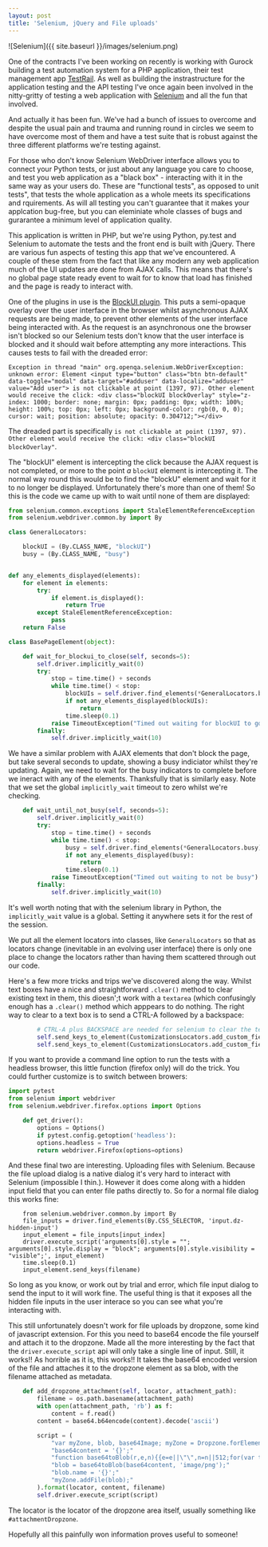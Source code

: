 ```yaml
---
layout: post
title: 'Selenium, jQuery and File uploads'
---
```


![Selenium]({{ site.baseurl }}/images/selenium.png)

One of the contracts I've been working on recently is working with Gurock building a test automation system for a PHP application, their test management app [TestRail](https://www.gurock.com/testrail). As well as building the instrastructure for the application testing and the API testing I've once again been involved in the nitty-gritty of testing a web application with [Selenium](https://www.seleniumhq.org/projects/webdriver/) and all the fun that involved.

And actually it has been fun. We've had a bunch of issues to overcome and despite the usual pain and trauma and running round in circles we seem to have overcome most of them and have a test suite that is robust against the three different platforms we're testing against. 

For those who don't know Selenium WebDriver interface allows you to connect your Python tests, or just about any language you care to choose, and test you web application as a "black box" - interacting with it in the same way as your users do. These are "functional tests", as opposed to unit tests", that tests the whole application as a whole meets its specifications and rquirements. As will all testing you can't guarantee that it makes your applcation bug-free, but you can eleminiate whole classes of bugs and gurarantee a minimum level of application quality.

This application is written in PHP, but we're using Python, py.test and Selenium to automate the tests and the front end is built with jQuery. There are various fun aspects of testing this app that we've encountered. A couple of these stem from the fact that like any modern any web application much of the UI updates are done from AJAX calls. This means that there's no global page state ready event to wait for to know that load has finished and the page is ready to interact with.

One of the plugins in use is the [BlockUI plugin](http://malsup.com/jquery/block/). This puts a semi-opaque overlay over the user interface in the browser whilst asynchronous AJAX requests are being made, to prevent other elements of the user interface being interacted with. As the request is an asynchronous one the browser isn't blocked so our Selenium tests don't know that the user interface is blocked and it should wait before attempting any more interactions. This causes tests to fail with the dreaded error:

```Exception in thread "main" org.openqa.selenium.WebDriverException: unknown error: Element <input type="button" class="btn btn-default" data-toggle="modal" data-target="#adduser" data-localize="adduser" value="Add user"> is not clickable at point (1397, 97). Other element would receive the click: <div class="blockUI blockOverlay" style="z-index: 1000; border: none; margin: 0px; padding: 0px; width: 100%; height: 100%; top: 0px; left: 0px; background-color: rgb(0, 0, 0); cursor: wait; position: absolute; opacity: 0.304712;"></div>```

The dreaded part is specifically ``is not clickable at point (1397, 97). Other element would receive the click: <div class="blockUI blockOverlay"``. 

The "blockUI" element is intercepting the click because the AJAX request is not completed, or more to the point *a* `blockUI` element is intercepting it. The normal way round this would be to find the "blockU" element and wait for it to no longer be displayed. Unfortunately there's more than one of them! So this is the code we came up with to wait until none of them are displayed:

```python
from selenium.common.exceptions import StaleElementReferenceException
from selenium.webdriver.common.by import By

class GeneralLocators:

    blockUI = (By.CLASS_NAME, "blockUI")
    busy = (By.CLASS_NAME, "busy")


def any_elements_displayed(elements):
    for element in elements:
        try:
            if element.is_displayed():
                return True
        except StaleElementReferenceException:
            pass
    return False

class BasePageElement(object):

    def wait_for_blockui_to_close(self, seconds=5):
        self.driver.implicitly_wait(0)
        try:
            stop = time.time() + seconds
            while time.time() < stop:
                blockUIs = self.driver.find_elements(*GeneralLocators.blockUI)
                if not any_elements_displayed(blockUIs):
                    return
                time.sleep(0.1)
            raise TimeoutException("Timed out waiting for blockUI to go away")
        finally:
            self.driver.implicitly_wait(10)
```

We have a similar problem with AJAX elements that don't block the page, but take several seconds to update, showing a busy indiciator whilst they're updating. Again, we need to wait for the busy indicators to complete before we ineract with any of the elements. Thanksfully that is similarly easy. Note that we set the global `implicitly_wait` timeout to zero whilst we're checking.

```python
    def wait_until_not_busy(self, seconds=5):
        self.driver.implicitly_wait(0)
        try:
            stop = time.time() + seconds
            while time.time() < stop:
                busy = self.driver.find_elements(*GeneralLocators.busy)
                if not any_elements_displayed(busy):
                    return
                time.sleep(0.1)
            raise TimeoutException("Timed out waiting to not be busy")
        finally:
            self.driver.implicitly_wait(10)
```

It's well worth noting that with the selenium library in Python, the `implicitly_wait` value is a global. Setting it anywhere sets it for the rest of the session. 

We put all the element locators into classes, like `GeneralLocators` so that as locators change (inevitable in an evolving user interface) there is only one place to change the locators rather than having them scattered through out our code.

Here's a few more tricks and trips we've discovered along the way. Whilst text boxes have a nice and straightforward `.clear()` method to clear existing text in them, this dioesn';t work with a `textarea` (which confusingly enough has a `.clear()` method which apppears to do nothing. The right way to clear to a text box is to send a CTRL-A followed by a backspace:

```python
        # CTRL-A plus BACKSPACE are needed for selenium to clear the textarea as .clear() doesn't work.
        self.send_keys_to_element(CustomizationsLocators.add_custom_field_description, Keys.CONTROL + "a")
        self.send_keys_to_element(CustomizationsLocators.add_custom_field_description, Keys.BACKSPACE)
```

If you want to provide a command line option to run the tests with a headless browser, this little function (firefox only) will do the trick. You could further customize is to switch between browers:

```python
import pytest
from selenium import webdriver
from selenium.webdriver.firefox.options import Options

	def get_driver():
	    options = Options()
	    if pytest.config.getoption('headless'):
		options.headless = True
	    return webdriver.Firefox(options=options)
```


And these final two are interesting. Uploading files with Selenium. Because the file upload dialog is a native dialog it's very hard to interact with Selenium (impossible I thin.). However it does come along with a hidden input field that you can enter file paths directly to. So for a normal file dialog this works fine:

```	
    from selenium.webdriver.common.by import By
    file_inputs = driver.find_elements(By.CSS_SELECTOR, 'input.dz-hidden-input')
    input_element = file_inputs[input_index]
    driver.execute_script('arguments[0].style = ""; arguments[0].style.display = "block"; arguments[0].style.visibility = "visible";', input_element)
    time.sleep(0.1)
    input_element.send_keys(filename)
```

So long as you know, or work out by trial and error, which file input dialog to send the input to it will work fine. The useful thing is that it exposes all the hidden file inputs in the user interace so you can see what you're interacting with.

This still unfortunately doesn't work for file uploads by dropzone, some kind of javascript extension. For this you need to base64 encode the file yourself and attach it to the dropzone. Made all the more interesting by the fact that the `driver.execute_script` api will only take a single line of input. Still, it works!! As horrible as it is, this works!! It takes the base64 encoded version of the file and attaches it to the dropzone element as sa blob, with the filename attached as metadata.

```python
    def add_dropzone_attachment(self, locator, attachment_path):
        filename = os.path.basename(attachment_path)
        with open(attachment_path, 'rb') as f:
            content = f.read()
        content = base64.b64encode(content).decode('ascii')

        script = (
            "var myZone, blob, base64Image; myZone = Dropzone.forElement('{}');"
            "base64content = '{}';"
            "function base64toBlob(r,e,n){{e=e||\"\",n=n||512;for(var t=atob(r),a=[],o=0;o<t.length;o+=n){{for(var l=t.slice(o,o+n),h=new Array(l.length),b=0;b<l.length;b++)h[b]=l.charCodeAt(b);var v=new Uint8Array(h);a.push(v)}}var c=new Blob(a,{{type:e}});return c}}"
            "blob = base64toBlob(base64content, 'image/png');"
            "blob.name = '{}';"
            "myZone.addFile(blob);"
        ).format(locator, content, filename) 
        self.driver.execute_script(script)
```

The locator is the locator of the dropzone area itself, usually something like ``#attachmentDropzone``.

Hopefully all this painfully won information proves useful to someone!




